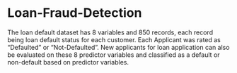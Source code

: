 # Loan-Fraud-Detection
The loan default dataset has 8 variables and 850 records, each record being loan default status for each customer. Each Applicant was rated as “Defaulted” or “Not-Defaulted”. New applicants for loan application can also be evaluated on these 8 predictor variables and classified as a default or non-default based on predictor variables.
